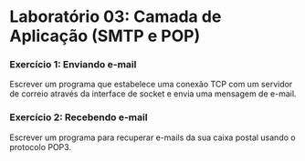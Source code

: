 # Laboratório 03: Camada de Aplicação (SMTP e POP)

### Exercício 1: Enviando e-mail

Escrever um programa que estabelece uma conexão TCP com um servidor de correio através da interface de socket e envia uma mensagem de e-mail.

### Exercício 2: Recebendo e-mail

Escrever um programa para recuperar e-mails da sua caixa postal usando o protocolo POP3.
